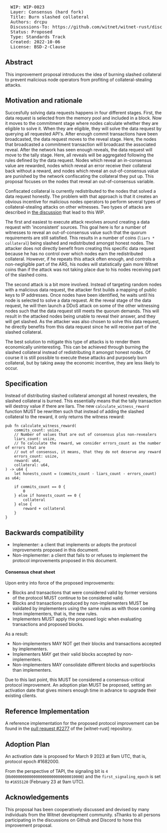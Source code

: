 <pre>
  WIP: WIP-0023
  Layer: Consensus (hard fork)
  Title: Burn slashed collateral
  Authors: drcpu <drcpu@protonmail.com>
  Discussions-To: https://github.com/witnet/witnet-rust/discussions/2238
  Status: Proposed
  Type: Standards Track
  Created: 2022-10-06
  License: BSD-2-Clause
</pre>

## Abstract

This improvement proposal introduces the idea of burning slashed collateral to prevent malicious node operators from profiting of collateral-stealing attacks.

## Motivation and rationale

Succesfully solving data requests happens in four different stages. First, the data request is selected from the memory pool and included in a block. Now it moves to the commitment stage where nodes calculate whether they are eligible to solve it. When they are eligible, they will solve the data request by querying all requested API's. After enough commit transactions have been broadcasted, the data request moves to the reveal stage. Here, the nodes that broadcasted a commitment transaction will broadcast the associated reveal. After the network has seen enough reveals, the data request will move to the tally stage. Here, all reveals will be aggregated following the rules defined by the data request. Nodes which reveal an in-consensus value are rewarded, nodes which reveal an error receive their collateral back without a reward, and nodes which reveal an out-of-consensus value are punished by the network confiscating the collateral they put up. This proposal focuses on the nodes that reveal an out-of-consensus variable.

Confiscated collateral is currently redistributed to the nodes that solved a data request honestly. The problem with that approach is that it creates an obvious incentive for malicious nodes operators to perform several types of collateral-stealing attacks on other witnesses. Two types of attacks are described in [the discussion](https://github.com/witnet/witnet-rust/discussions/2238) that lead to this WIP.

The first and easiest to execute attack revolves around creating a data request with 'inconsistent' sources. This goal here is for a number of witnesses to reveal an out-of-consensus value such that the quorum requirements are still satisfied. This results in a number of coins (`liars * collateral`) being slashed and redistributed amongst honest nodes. The attacker does not directly benefit from creating this specific data request because he has no control over which nodes earn the redistributed collateral. However, if he repeats this attack often enough, and controls a non-negligible part of the ARS, his nodes will statistically gain more Witnet coins than if the attack was not taking place due to his nodes receiving part of the slashed coins.

The second attack is a bit more involved. Instead of targeting random nodes with a malicious data request, the attacker first builds a mapping of public keys to IP addresses. Once nodes have been identified, he waits until his node is selected to solve a data request. At the reveal stage of the data request, he will then launch a DDoS attack on some of the other witnessing nodes such that the data request still meets the quorum demands. This will result in the attacked nodes being unable to reveal their answer, and they will get slashed. As the attacker was also chosen to solve this data request, he directly benefits from this data request since he will receive part of the slashed collateral.

The best solution to mitigate this type of attacks is to render them economically uninteresting. This can be achieved through burning the slashed collateral instead of redistributing it amongst honest nodes. Of course it is still possible to execute these attacks and purposely burn collateral, but by taking away the economic incentive, they are less likely to occur.

## Specification

Instead of distributing slashed collateral amongst all honest revealers, the slashed collateral is burned. This essentially means that the tally transaction will destroy value if there are liars. The new `calculate_witness_reward` function MUST be rewritten such that instead of adding the slashed collateral to the reward, it only returns the witness reward:

```
pub fn calculate_witness_reward(
    commits_count: usize,
    // Number of values that are out of consensus plus non-revealers
    liars_count: usize,
    // To calculate the reward, we consider errors_count as the number of errors that are
    // out of consensus, it means, that they do not deserve any reward
    errors_count: usize,
    reward: u64,
    collateral: u64,
) -> u64 {
    let honests_count = (commits_count - liars_count - errors_count) as u64;

    if commits_count == 0 {
        0
    } else if honests_count == 0 {
        collateral
    } else {
        reward + collateral
    }
}
```

## Backwards compatibility

- Implementer: a client that implements or adopts the protocol improvements proposed in this document.
- Non-implementer: a client that fails to or refuses to implement the protocol improvements proposed in this document.

#### Consensus cheat sheet

Upon entry into force of the proposed improvements:

- Blocks and transactions that were considered valid by former versions of the protocol MUST continue to be considered valid.
- Blocks and transactions produced by non-implementers MUST be validated by implementers using the same rules as with those coming from implementers, that is, the new rules.
- Implementers MUST apply the proposed logic when evaluating transactions and proposed blocks.

As a result:

- Non-implementers MAY NOT get their blocks and transactions accepted by implementers.
- Implementers MAY get their valid blocks accepted by non-implementers.
- Non-implementers MAY consolidate different blocks and superblocks than implementers.

Due to this last point, this MUST be considered a consensus-critical protocol improvement. An adoption plan MUST be proposed, setting an activation date that gives miners enough time in advance to upgrade their existing clients.

## Reference Implementation

A reference implementation for the proposed protocol improvement can be found in the
[pull request #2277](https://github.com/witnet/witnet-rust/pull/2277) of the [witnet-rust] repository.

## Adoption Plan

An activation date is proposed for March 9 2023 at 9am UTC, that is, protocol epoch #1682000.

From the perspective of TAPI, the signaling bit is `4` (`0b00000000000000000000000000010000`) and the
`first_signaling_epoch` is set to `#1655120` (February 23 at 9am UTC).

## Acknowledgements

This proposal has been cooperatively discussed and devised by many individuals from the Witnet development community. sThanks to all persons participating in the discussions on Github and Discord to hone this improvement proposal.

